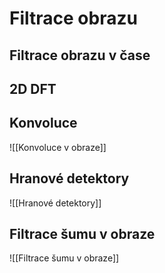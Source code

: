 # Filtrace obrazu

## Filtrace obrazu v čase
## 2D DFT

## Konvoluce
![[Konvoluce v obraze]]
## Hranové detektory
![[Hranové detektory]]
## Filtrace šumu v obraze
![[Filtrace šumu v obraze]]